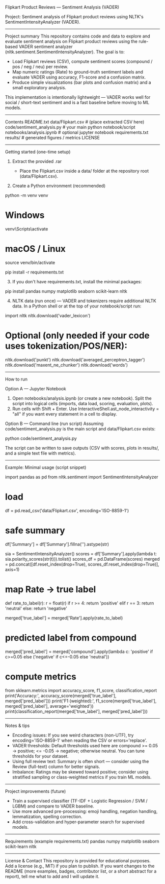 
Flipkart Product Reviews — Sentiment Analysis (VADER)

Project: Sentiment analysis of Flipkart product reviews using NLTK's SentimentIntensityAnalyzer (VADER).

---

Project summary
This repository contains code and data to explore and evaluate sentiment analysis on Flipkart product reviews using the rule-based VADER sentiment analyzer (nltk.sentiment.SentimentIntensityAnalyzer). The goal is to:

- Load Flipkart reviews (CSV), compute sentiment scores (compound / pos / neg / neu) per review.
- Map numeric ratings (Rate) to ground-truth sentiment labels and evaluate VADER using accuracy, F1-score and a confusion matrix.
- Produce simple visualizations (bar plots and confusion matrix) and a small exploratory analysis.

This implementation is intentionally lightweight — VADER works well for social / short-text sentiment and is a fast baseline before moving to ML models.

---

Contents
README.txt
data/Flipkart.csv            # (place extracted CSV here)
code/sentiment_analysis.py   # your main python notebook/script
notebooks/analysis.ipynb     # optional jupyter notebook
requirements.txt
results/                     # generated figures / metrics
LICENSE

---

Getting started (one-time setup)

1. Extract the provided .rar
   - Place the Flipkart.csv inside a data/ folder at the repository root (data/Flipkart.csv).

2. Create a Python environment (recommended)

python -m venv venv
# Windows
venv\Scripts\activate
# macOS / Linux
source venv/bin/activate

pip install -r requirements.txt

3. If you don't have requirements.txt, install the minimal packages:

pip install pandas numpy matplotlib seaborn scikit-learn nltk

4. NLTK data (run once) — VADER and tokenizers require additional NLTK data. In a Python shell or at the top of your notebook/script run:

import nltk
nltk.download('vader_lexicon')
# Optional (only needed if your code uses tokenization/POS/NER):
nltk.download('punkt')
nltk.download('averaged_perceptron_tagger')
nltk.download('maxent_ne_chunker')
nltk.download('words')

---

How to run

Option A — Jupyter Notebook
1. Open notebooks/analysis.ipynb (or create a new notebook). Split the script into logical cells (imports, data load, scoring, evaluation, plots).
2. Run cells with Shift + Enter. Use InteractiveShell.ast_node_interactivity = "all" if you want every statement in a cell to display.

Option B — Command line (run script)
Assuming code/sentiment_analysis.py is the main script and data/Flipkart.csv exists:

python code/sentiment_analysis.py

The script can be written to save outputs (CSV with scores, plots in results/, and a simple text file with metrics).

---

Example: Minimal usage (script snippet)

import pandas as pd
from nltk.sentiment import SentimentIntensityAnalyzer

# load
df = pd.read_csv('data/Flipkart.csv', encoding='ISO-8859-1')

# safe summary
df['Summary'] = df['Summary'].fillna('').astype(str)

sia = SentimentIntensityAnalyzer()
scores = df['Summary'].apply(lambda t: sia.polarity_scores(str(t))).tolist()
scores_df = pd.DataFrame(scores)
merged = pd.concat([df.reset_index(drop=True), scores_df.reset_index(drop=True)], axis=1)

# map Rate -> true label
def rate_to_label(r):
    r = float(r)
    if r >= 4:
        return 'positive'
    elif r == 3:
        return 'neutral'
    else:
        return 'negative'

merged['true_label'] = merged['Rate'].apply(rate_to_label)

# predicted label from compound
merged['pred_label'] = merged['compound'].apply(lambda c: 'positive' if c>=0.05 else ('negative' if c<=-0.05 else 'neutral'))

# compute metrics
from sklearn.metrics import accuracy_score, f1_score, classification_report
print('Accuracy:', accuracy_score(merged['true_label'], merged['pred_label']))
print('F1 (weighted):', f1_score(merged['true_label'], merged['pred_label'], average='weighted'))
print(classification_report(merged['true_label'], merged['pred_label']))

---

Notes & tips
- Encoding issues: If you see weird characters (non-UTF), try encoding='ISO-8859-1' when reading the CSV or errors='replace'.
- VADER thresholds: Default thresholds used here are compound >= 0.05 → positive; <= -0.05 → negative; otherwise neutral. You can tune thresholds for your dataset.
- Using full review text: Summary is often short — consider using the Review (full-text) column for better signals.
- Imbalance: Ratings may be skewed toward positive; consider using stratified sampling or class-weighted metrics if you train ML models.

---

Project improvements (future)
- Train a supervised classifier (TF-IDF + Logistic Regression / SVM / LGBM) and compare to VADER baseline.
- Use more advanced pre-processing: emoji handling, negation handling, lemmatization, spelling correction.
- Add cross-validation and hyper-parameter search for supervised models.

---

Requirements (example requirements.txt)
pandas
numpy
matplotlib
seaborn
scikit-learn
nltk

---

License & Contact
This repository is provided for educational purposes. Add a license (e.g., MIT) if you plan to publish.
If you want changes to the README (more examples, badges, contributor list, or a short abstract for a report), tell me what to add and I will update it.

